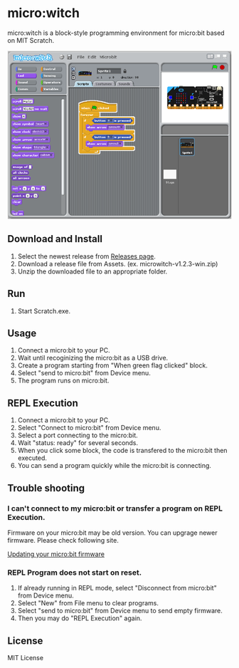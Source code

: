 # micro:witch
micro:witch is a block-style programming environment for micro:bit based on MIT Scratch.

![screenshot1](https://raw.githubusercontent.com/EiichiroIto/microwitch/master/doc/images/screenshot1.png)

## Download and Install
1. Select the newest release from [Releases page](https://github.com/EiichiroIto/microwitch/releases).
1. Download a release file from Assets. (ex. microwitch-v1.2.3-win.zip)
1. Unzip the downloaded file to an appropriate folder.

## Run
1. Start Scratch.exe.

## Usage
1. Connect a micro:bit to your PC.
1. Wait until recoginizing the micro:bit as a USB drive.
1. Create a program starting from "When green flag clicked" block.
1. Select "send to micro:bit" from Device menu.
1. The program runs on micro:bit.

## REPL Execution
1. Connect a micro:bit to your PC.
1. Select "Connect to micro:bit" from Device menu.
1. Select a port connecting to the micro:bit.
1. Wait "status: ready" for several seconds.
1. When you click some block, the code is transfered to the micro:bit then executed.
1. You can send a program quickly while the micro:bit is connecting.

## Trouble shooting
### I can't connect to my micro:bit or transfer a program on REPL Execution.
Firmware on your micro:bit may be old version. You can upgrage newer firmware. Please check following site.

[Updating your micro:bit firmware](https://microbit.org/get-started/user-guide/firmware/)

### REPL Program does not start on reset.
1. If already running in REPL mode, select "Disconnect from micro:bit" from Device menu.
1. Select "New" from File menu to clear programs.
1. Select "send to micro:bit" from Device menu to send empty firmware.
1. Then you may do "REPL Execution" again.

## License
MIT License
